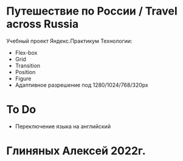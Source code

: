 # Путешествие по России / Travel across Russia
Учебный проект Яндекс.Практикум
Технологии: 
- Flex-box
- Grid
- Transition
- Position
- Figure
- Адаптивное разрешение под 1280/1024/768/320px

# To Do
- Переключение языка на английский 

# Глиняных Алексей 2022г.
